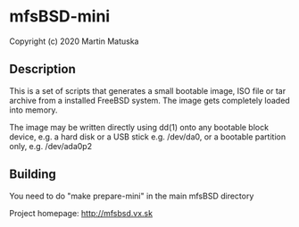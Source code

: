 # mfsBSD-mini

Copyright (c) 2020 Martin Matuska <mm at FreeBSD.org>

## Description

This is a set of scripts that generates a small bootable image, ISO file or
tar archive from a installed FreeBSD system. The image gets completely loaded
into memory.

The image may be written directly using dd(1) onto any bootable block device,
e.g. a hard disk or a USB stick e.g. /dev/da0, or a bootable partition only,
e.g. /dev/ada0p2

## Building

You need to do "make prepare-mini" in the main mfsBSD directory

Project homepage: http://mfsbsd.vx.sk
